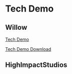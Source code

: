 # Tech Demo
## Willow
[Tech Demo](/TechDemo/index.html)

[Tech Demo Download](TechDemo.zip)
## HighImpactStudios
